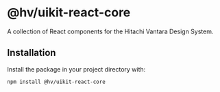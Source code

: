 # @hv/uikit-react-core

A collection of React components for the Hitachi Vantara Design System.

## Installation

Install the package in your project directory with:

```sh
npm install @hv/uikit-react-core
```